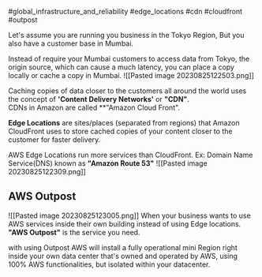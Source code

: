 #global_infrastructure_and_reliability #edge_locations #cdn #cloudfront #outpost

Let's assume you are running you business in the Tokyo Region, But you also have a customer base in Mumbai. 

Instead of require your Mumbai customers to access data from Tokyo, the origin source, which can cause a much latency, you can place a copy locally or cache a copy in Mumbai.
	![[Pasted image 20230825122503.png]]

Caching copies of data closer to the customers all around the world uses the concept of **'Content Delivery Networks'** or **"CDN"**.  
CDNs in Amazon are called **"Amazon Cloud Front".

**Edge Locations** are sites/places (separated from regions) that Amazon CloudFront uses to store cached copies of your content closer to the customer for faster delivery. 

AWS Edge Locations run more services than CloudFront.
Ex: Domain Name Service(DNS) known as **"Amazon Route 53"**
	![[Pasted image 20230825122309.png]]
	

## AWS Outpost
![[Pasted image 20230825123005.png]]
When your business wants to use AWS services inside their own building instead of using Edge locations.
**"AWS Outpost"** is the service you need. 

with using Outpost AWS will install a fully operational mini Region right inside your own data center that's owned and operated by AWS, using 100% AWS functionalities, but isolated within your datacenter. 

